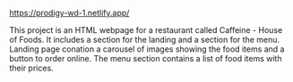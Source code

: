 https://prodigy-wd-1.netlify.app/

This project is an HTML webpage for a restaurant called Caffeine - House of Foods. It includes a section for the landing and a section for the menu. Landing page conation a carousel of images showing the food items and a button to order online. The menu section contains a list of food items with their prices.

